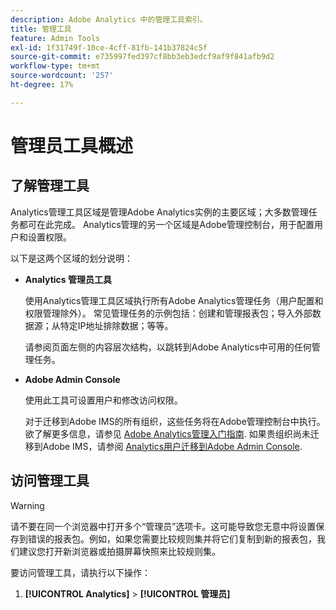 ```yaml
---
description: Adobe Analytics 中的管理工具索引。
title: 管理工具
feature: Admin Tools
exl-id: 1f31749f-10ce-4cff-81fb-141b37824c5f
source-git-commit: e735997fed397cf8bb3eb3edcf9af9f841afb9d2
workflow-type: tm+mt
source-wordcount: '257'
ht-degree: 17%

---
```


# 管理员工具概述

## 了解管理工具

Analytics管理工具区域是管理Adobe Analytics实例的主要区域；大多数管理任务都可在此完成。 Analytics管理的另一个区域是Adobe管理控制台，用于配置用户和设置权限。

以下是这两个区域的划分说明：

* **Analytics 管理员工具**

   使用Analytics管理工具区域执行所有Adobe Analytics管理任务（用户配置和权限管理除外）。 常见管理任务的示例包括：创建和管理报表包；导入外部数据源；从特定IP地址排除数据；等等。

   请参阅页面左侧的内容层次结构，以跳转到Adobe Analytics中可用的任何管理任务。

* **Adobe Admin Console**

   使用此工具可设置用户和修改访问权限。

   对于迁移到Adobe IMS的所有组织，这些任务将在Adobe管理控制台中执行。 欲了解更多信息，请参见 [Adobe Analytics管理入门指南](/help/admin/admin-console/first-admin-guide.md). 如果贵组织尚未迁移到Adobe IMS，请参阅 [Analytics用户迁移到Adobe Admin Console](/help/admin/admin/user-management2/user-migration/c-migration-tool.md).

## 访问管理工具

>[!WARNING]
>
>请不要在同一个浏览器中打开多个“管理员”选项卡。这可能导致您无意中将设置保存到错误的报表包。例如，如果您需要比较规则集并将它们复制到新的报表包，我们建议您打开新浏览器或拍摄屏幕快照来比较规则集。

要访问管理工具，请执行以下操作：

1. **[!UICONTROL Analytics]** > **[!UICONTROL 管理员]**
